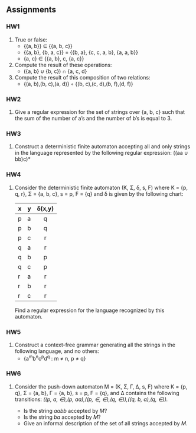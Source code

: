 
## Assignments

### HW1
1. True or false:
	- {{a, b}} ⊆ {{a, b, c}}
	- {{a, b}, {b, a, c}} = {{b, a}, {c, c, a, b}, {a, a, b}}
	- {a, c} ∈ {{a, b}, c, {a, c}}
2. Compute the result of these operations:
	- ({a, b} ∪ {b, c}) ∩ {a, c, d}
3. Compute the result of this composition of two relations:
	- {(a, b),(b, c),(a, d)} ◦ {(b, c),(c, d),(b, f),(d, f)}

### HW2
1. Give a regular expression for the set of strings over {a, b, c} such that the sum of the number of a’s and the number of b’s is equal to 3.

### HW3
1. Construct a deterministic finite automaton accepting all and only strings in the language represented by the following regular expression: ((aa ∪ bb)c)\*

### HW4
1. Consider the deterministic finite automaton (K, Σ, δ, s, F) where K = {p, q, r}, Σ = {a, b, c}, s = p, F = {q} and δ is given by the following chart: 

	| x 	| y 	| δ(x,y) 	|
	|---	|---	|:------:	|
	| p 	| a 	| q      	|
	| p 	| b 	| q    	|
	| p 	| c 	| r    		|
	| q 	| a 	| r    		|
	| q 	| b 	| p    	|
	| q 	| c 	| p    	|
	| r 	| a 	| r    		|
	| r 	| b 	| r    		|
	| r 	| c 	| r    		|

	Find a regular expression for the language recognized by this automaton.

### HW5
1. Construct a context-free grammar generating all the strings in the following language, and no others: 
	- {a<sup>m</sup>b<sup>n</sup>c<sup>p</sup>d<sup>q</sup> : m ≠ n, p ≠ q}

### HW6
1. Consider the push-down automaton M = (K, Σ, Γ, ∆, s, F) where
K = {p, q}, Σ = {a, b}, Γ = {a, b}, s = p, F = {q}, and ∆ contains the following transitions:
<i>((p, a, ∈),(p, aa),((p, ∈, ∈),(q, ∈)),((q, b, a),(q, ∈)).</i>

	- Is the string <i>aabb</i> accepted by <i>M</i>?
	- Is the string <i>ba</i> accepted by <i>M</i>?
	- Give an informal description of the set of all strings accepted by <i>M</i>.

